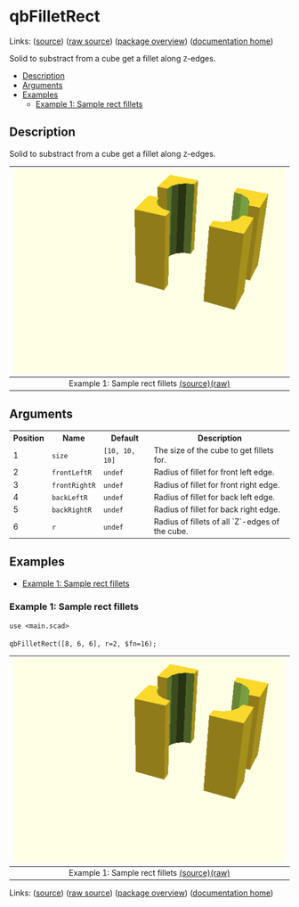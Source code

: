 # qbFilletRect

Links: ([source](https://github.com/little-blossom/openscad-qbase/blob/master/qbFilletRect.scad)) ([raw source](https://raw.githubusercontent.com/little-blossom/openscad-qbase/master/qbFilletRect.scad)) ([package overview](overview.md)) ([documentation home](../index.md))

Solid to substract from a cube get a fillet along `Z`-edges.

* [Description](#description)
* [Arguments](#arguments)
* [Examples](#examples)
  * [Example 1: Sample rect fillets](#example-1-sample-rect-fillets)

## Description


Solid to substract from a cube get a fillet along `Z`-edges.

| [![summary-example](qbFilletRect.md-media/summary-example.png "summary-example")](https://github.com/little-blossom/openscad-qbase/blob/master/docs/generated/qbFilletRect.md-media/summary-example.png) |
| :---: |
|Example 1: Sample rect fillets [(source)](https://github.com/little-blossom/openscad-qbase/blob/master/docs/generated/qbFilletRect.md-media/summary-example.scad)[(raw)](https://raw.githubusercontent.com/little-blossom/openscad-qbase/master/docs/generated/qbFilletRect.md-media/summary-example.scad)|



## Arguments

<table>
<tr><th>Position</th><th>Name</th><th>Default</th><th>Description</th></tr>
<tr><td>1</td><td><code>size</code></td><td><code>[10, 10, 10]</code></td><td>The size of the cube to get fillets for.</td></tr>
<tr><td>2</td><td><code>frontLeftR</code></td><td><code>undef</code></td><td>Radius of fillet for front left edge.</td></tr>
<tr><td>3</td><td><code>frontRightR</code></td><td><code>undef</code></td><td>Radius of fillet for front right edge.</td></tr>
<tr><td>4</td><td><code>backLeftR</code></td><td><code>undef</code></td><td>Radius of fillet for back left edge.</td></tr>
<tr><td>5</td><td><code>backRightR</code></td><td><code>undef</code></td><td>Radius of fillet for back right edge.</td></tr>
<tr><td>6</td><td><code>r</code></td><td><code>undef</code></td><td>Radius of fillets of all `Z`-edges of the cube.</td></tr>
</table>

## Examples

* [Example 1: Sample rect fillets](#example-1-sample-rect-fillets)

### Example 1: Sample rect fillets


```openscad
use <main.scad>

qbFilletRect([8, 6, 6], r=2, $fn=16);
```
| [![summary-example](qbFilletRect.md-media/summary-example.png "summary-example")](https://github.com/little-blossom/openscad-qbase/blob/master/docs/generated/qbFilletRect.md-media/summary-example.png) |
| :---: |
|Example 1: Sample rect fillets [(source)](https://github.com/little-blossom/openscad-qbase/blob/master/docs/generated/qbFilletRect.md-media/summary-example.scad)[(raw)](https://raw.githubusercontent.com/little-blossom/openscad-qbase/master/docs/generated/qbFilletRect.md-media/summary-example.scad)|


Links: ([source](https://github.com/little-blossom/openscad-qbase/blob/master/qbFilletRect.scad)) ([raw source](https://raw.githubusercontent.com/little-blossom/openscad-qbase/master/qbFilletRect.scad)) ([package overview](overview.md)) ([documentation home](../index.md))
